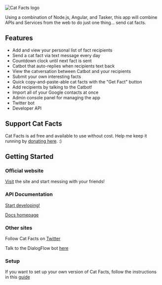 ![Cat Facts logo](http://i.imgur.com/9RGJ5Ea.png)

Using a combination of Node.js, Angular, and Tasker, this app will combine APIs and Services from the web to do just one thing... send cat facts.

## Features
- Add and view your personal list of fact recipients
- Send a cat fact via text message every day
- Countdown clock until next fact is sent
- Catbot that auto-replies when recipients text back
- View the catversation between Catbot and your recipients
- Submit your own interesting facts
- Quick copy-and-paste-able cat facts with the "Get Fact" button
- Add recipients by talking to the Catbot!
- Import all of your Google contacts at once
- Admin console panel for managing the app
- Twitter bot
- Developer API

## Support Cat Facts
Cat Facts is ad free and available to use without cost. Help me keep it running by [donating here](http://bit.ly/2tC599V). :)

## Getting Started

### Official website
[Visit](https://cat-fact.herokuapp.com) the site  and start messing with your friends!

### API Documentation
[Start developing!](https://alexwohlbruck.github.io/cat-facts/docs)

[Docs homepage](https://alexwohlbruck.github.io/cat-facts)

### Other sites
Follow Cat Facts on [Twitter](https://twitter.com/datos_de_gatos)

Talk to the DialogFlow bot [here](https://bot.dialogflow.com/d7b47381-1453-4b31-a20c-9825de80cf88)

### Setup
If you want to set up your own version of Cat Facts, follow the instructions in this [guide](https://alexwohlbruck.github.io/cat-facts/docs/setup)
